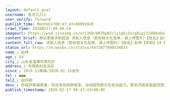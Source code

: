 ```yaml
---
layout: default_post
username: 有文化211
user_verify: forward
publish_time: MonFeb1708:47:43+08002020
crawl_time: 20200217-09:46:54
imageurl: https://wx4.sinaimg.cn/orj360/007RpWJcly1gbz3xrg8iqj31400u0wmp.jpg,https://wx1.sinaimg.cn/orj360/007RpWJcly1gbz3xrqfmkj31400u0ahl.jpg,https://wx3.sinaimg.cn/orj360/007RpWJcly1gbz3xs0a8wj31400u07cn.jpg,https://wx4.sinaimg.cn/orj360/007RpWJcly1gbz3xsfftbj30u014078m.jpg,https://wx2.sinaimg.cn/orj360/007RpWJcly1gbz3xssrxxj30u014042f.jpg,https://wx4.sinaimg.cn/orj360/007RpWJcly1gbz3xt2ssvj31400u0wia.jpg,https://wx1.sinaimg.cn/orj360/007RpWJcly1gbz3xta0icj31400u00vu.jpg
content_brief: 肺炎患者求助超话 求助人信息（若有相关化验单，请上传图片）【姓名】赵林【年龄】54【所在城市】山东省淄博市周村区【所在小区、社区】市南胜利生活区【患病时间】2019.11移植/2020.02.15发热【联系方式】●●●【其他紧急联系人】赵传熙【病情描述】 肝癌肝移植患者，现在发热双肺 ...全文
content_full_raw: 求助人信息（若有相关化验单，请上传图片）【姓名】赵林【年龄】54【所在城市】山东省淄博市周村区【所在小区、社区】市南胜利生活区【患病时间】2019.11移植/2020.02.15发热【联系方式】●●●【其他紧急联系人】赵传熙【病情描述】肝癌肝移植患者，现在发热双肺感染，当地医院表示无收治能力，联系济南有能医院普遍表示拒收。现在非常着急，寻求帮助！！！🙏🙏🙏
status_url: https://m.weibo.cn/status/4472877090534833
name_: 赵林
age_: 54
city_: 山东省淄博市周村区
address_: 市南胜利生活区
since_: 2019.11移植/2020.02.15发热
tel_: ●●●
tel2_: 赵传熙
desc_: 肝癌肝移植患者，现在发热双肺感染，当地医院表示无收治能力，联系济南有能医院普遍表示拒收。现在非常着急，寻求帮助！！！🙏🙏🙏
publish_timestamp: 2020-02-17 08:47:43+08:00
---
```

